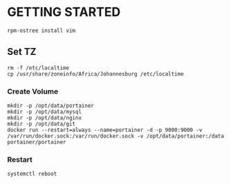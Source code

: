 # GETTING STARTED
```shell
rpm-ostree install vim
```

## Set TZ
```shell
rm -f /etc/localtime
cp /usr/share/zoneinfo/Africa/Johannesburg /etc/localtime
```

### Create Volume
```shell
mkdir -p /opt/data/portainer
mkdir -p /opt/data/mysql
mkdir -p /opt/data/nginx
mkdir -p /opt/data/git
docker run --restart=always --name=portainer -d -p 9000:9000 -v /var/run/docker.sock:/var/run/docker.sock -v /opt/data/portainer:/data portainer/portainer
```

### Restart
```shell
systemctl reboot
```
